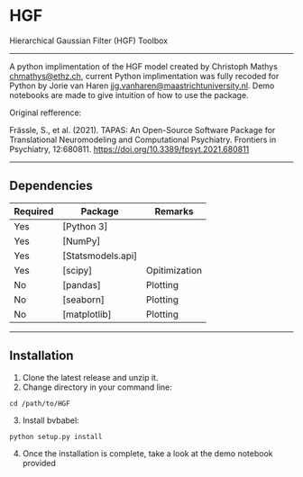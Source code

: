 # HGF
Hierarchical Gaussian Filter (HGF) Toolbox

---

A python implimentation of the HGF model created by Christoph Mathys <chmathys@ethz.ch>, 
current Python implimentation was fully recoded for Python by Jorie van Haren <jjg.vanharen@maastrichtuniversity.nl>.
Demo notebooks are made to give intuition of how to use the package.

Original refference:

Frässle, S., et al. (2021). TAPAS: An Open-Source Software Package for
Translational Neuromodeling and Computational Psychiatry. Frontiers in
Psychiatry, 12:680811. https://doi.org/10.3389/fpsyt.2021.680811

----

## Dependencies

| Required | Package           | Remarks         |
| ---------|-------------------|-----------------|
| Yes      | [Python 3]        |                 |
| Yes      | [NumPy]           |                 |
| Yes      | [Statsmodels.api] |                 |
| Yes      | [scipy]           | Opitimization   |
| No       | [pandas]          | Plotting        |
| No       | [seaborn]         | Plotting        |
| No       | [matplotlib]      | Plotting        |

----

## Installation

1. Clone the latest release and unzip it.
2. Change directory in your command line:
```
cd /path/to/HGF
```
3. Install bvbabel:
```
python setup.py install
```
4. Once the installation is complete, take a look at the demo notebook provided
